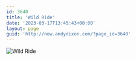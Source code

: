 ```yaml
---
id: 3640
title: 'Wild Ride'
date: '2023-03-17T13:45:43+00:00'
layout: page
guid: 'http://new.andydixon.com/?page_id=3640'
---
```


![Wild Ride](https://i0.wp.com/assets.g8x2.ldn.idrivee2-23.com/posters/Wild%20Ride%2001.jpg?w=1200&ssl=1 "Wild Ride")